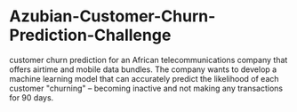 # Azubian-Customer-Churn-Prediction-Challenge
customer churn prediction for an African telecommunications company that offers airtime and mobile data bundles. The company wants to develop a machine learning model that can accurately predict the likelihood of each customer "churning" – becoming inactive and not making any transactions for 90 days.
